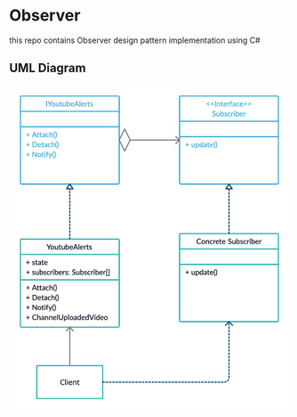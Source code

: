 # Observer
this repo contains Observer design pattern implementation using C#

## UML Diagram

<img src="uml-diagram.png"/>